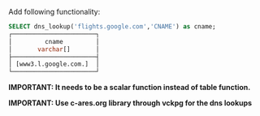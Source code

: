 Add following functionality:
```sql
SELECT dns_lookup('flights.google.com','CNAME') as cname;
┌───────────────────────┐
│         cname         │
│       varchar[]       │
├───────────────────────┤
│ [www3.l.google.com.]  │
└───────────────────────┘
```

**IMPORTANT: It needs to be a scalar function instead of table function.**

**IMPORTANT: Use c-ares.org library through vckpg for the dns lookups**